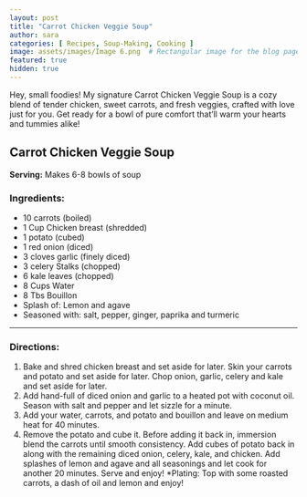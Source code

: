 ```yaml
---
layout: post
title: "Carrot Chicken Veggie Soup"
author: sara
categories: [ Recipes, Soup-Making, Cooking ]
image: assets/images/Image 6.png  # Rectangular image for the blog page
featured: true
hidden: true
---
```


Hey, small foodies! My signature Carrot Chicken Veggie Soup is a cozy blend of tender chicken, sweet carrots, and fresh veggies, crafted with love just for you. Get ready for a bowl of pure comfort that’ll warm your hearts and tummies alike!

## Carrot Chicken Veggie Soup

**Serving:** Makes 6-8 bowls of soup  

### Ingredients:
- 10 carrots (boiled)
- 1 Cup Chicken breast (shredded)
- 1 potato (cubed)
- 1 red onion (diced)
- 3 cloves garlic (finely diced)
- 3 celery Stalks (chopped)
- 6 kale leaves (chopped)
- 8 Cups Water
- 8 Tbs Bouillon
- Splash of: Lemon and agave
- Seasoned with: salt, pepper, ginger, paprika and turmeric 

---

### Directions:
1. Bake and shred chicken breast and set aside for later. Skin your carrots and potato and set aside for later. Chop onion, garlic, celery and kale and set aside for later. 
2. Add hand-full of diced onion and garlic to a heated pot with coconut oil. Season with salt and pepper and let sizzle for a minute. 
3. Add your water, carrots, and potato and bouillon and leave on medium heat for 40 minutes. 
4. Remove the potato and cube it. Before adding it back in, immersion blend the carrots until smooth consistency. Add cubes of potato back in along with the remaining diced onion, celery, kale, and chicken. Add splashes of lemon and agave and all seasonings and let cook for another 20 minutes. Serve and enjoy!
*Plating: Top with some roasted carrots, a dash of oil and lemon and enjoy!
